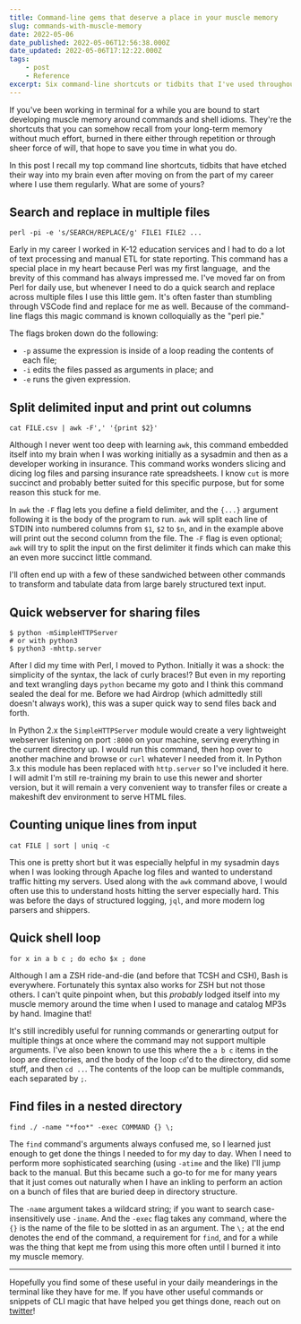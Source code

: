 ```yaml
---
title: Command-line gems that deserve a place in your muscle memory
slug: commands-with-muscle-memory
date: 2022-05-06
date_published: 2022-05-06T12:56:38.000Z
date_updated: 2022-05-06T17:12:22.000Z
tags:
    - post
    - Reference
excerpt: Six command-line shortcuts or tidbits that I've used throughout my career that are still imprinted in my brain after all these years.
---
```


If you've been working in terminal for a while you are bound to start developing muscle memory around commands and shell idioms. They're the shortcuts that you can somehow recall from your long-term memory without much effort, burned in there either through repetition or through sheer force of will, that hope to save you time in what you do.

In this post I recall my top command line shortcuts, tidbits that have etched their way into my brain even after moving on from the part of my career where I use them regularly. What are some of yours?

## Search and replace in multiple files

    perl -pi -e 's/SEARCH/REPLACE/g' FILE1 FILE2 ...

Early in my career I worked in K-12 education services and I had to do a lot of text processing and manual ETL for state reporting. This command has a special place in my heart because Perl was my first language,  and the brevity of this command has always impressed me. I've moved far on from Perl for daily use, but whenever I need to do a quick search and replace across multiple files I use this little gem. It's often faster than stumbling through VSCode find and replace for me as well. Because of the command-line flags this magic command is known colloquially as the "perl pie."

The flags broken down do the following:

- `-p` assume the expression is inside of a loop reading the contents of each file;
- `-i` edits the files passed as arguments in place; and
- `-e` runs the given expression.

## Split delimited input and print out columns

    cat FILE.csv | awk -F',' '{print $2}'

Although I never went too deep with learning `awk`, this command embedded itself into my brain when I was working initially as a sysadmin and then as a developer working in insurance. This command works wonders slicing and dicing log files and parsing insurance rate spreadsheets. I know `cut` is more succinct and probably better suited for this specific purpose, but for some reason this stuck for me.

In `awk` the `-F` flag lets you define a field delimiter, and the `{...}` argument following it is the body of the program to run. `awk` will split each line of STDIN into numbered columns from `$1`, `$2` to `$n`, and in the example above will print out the second column from the file. The `-F` flag is even optional; `awk` will try to split the input on the first delimiter it finds which can make this an even more succinct little command.

I'll often end up with a few of these sandwiched between other commands to transform and tabulate data from large barely structured text input.

## Quick webserver for sharing files

    $ python -mSimpleHTTPServer
    # or with python3
    $ python3 -mhttp.server

After I did my time with Perl, I moved to Python. Initially it was a shock: the simplicity of the syntax, the lack of curly braces!? But even in my reporting and text wrangling days `python` became my goto and I think this command sealed the deal for me. Before we had Airdrop (which admittedly still doesn't always work), this was a super quick way to send files back and forth.

In Python 2.x the `SimpleHTTPServer` module would create a very lightweight webserver listening on port `:8000` on your machine, serving everything in the current directory up. I would run this command, then hop over to another machine and browse or `curl` whatever I needed from it. In Python 3.x this module has been replaced with `http.server` so I've included it here. I will admit I'm still re-training my brain to use this newer and shorter version, but it will remain a very convenient way to transfer files or create a makeshift dev environment to serve HTML files.

## Counting unique lines from input

    cat FILE | sort | uniq -c

This one is pretty short but it was especially helpful in my sysadmin days when I was looking through Apache log files and wanted to understand traffic hitting my servers. Used along with the `awk` command above, I would often use this to understand hosts hitting the server especially hard. This was before the days of structured logging, `jql`, and more modern log parsers and shippers.

## Quick shell loop

    for x in a b c ; do echo $x ; done

Although I am a ZSH ride-and-die (and before that TCSH and CSH), Bash is everywhere. Fortunately this syntax also works for ZSH but not those others. I can't quite pinpoint when, but this *probably* lodged itself into my muscle memory around the time when I used to manage and catalog MP3s by hand. Imagine that!

It's still incredibly useful for running commands or generarting output for multiple things at once where the command may not support multiple arguments. I've also been known to use this where the `a b c` items in the loop are directories, and the body of the loop `cd`'d to the directory, did some stuff, and then `cd ..`. The contents of the loop can be multiple commands, each separated by `;`.

## Find files in a nested directory

    find ./ -name "*foo*" -exec COMMAND {} \; 

The `find` command's arguments always confused me, so I learned just enough to get done the things I needed to for my day to day. When I need to perform more sophisticated searching (using `-atime` and the like) I'll jump back to the manual. But this became such a go-to for me for many years that it just comes out naturally when I have an inkling to perform an action on a bunch of files that are buried deep in directory structure.

The `-name` argument takes a wildcard string; if you want to search case-insensitively use `-iname`. And the `-exec` flag takes any command, where the `{}` is the name of the file to be slotted in as an argument. The `\;` at the end denotes the end of the command, a requirement for `find`, and for a while was the thing that kept me from using this more often until I burned it into my muscle memory.

---

Hopefully you find some of these useful in your daily meanderings in the terminal like they have for me. If you have other useful commands or snippets of CLI magic that have helped you get things done, reach out on [twitter](https://twitter.com/miked)!
